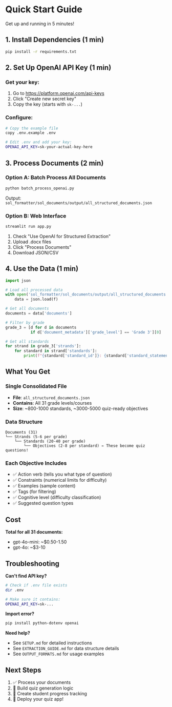 # Quick Start Guide

Get up and running in 5 minutes!

## 1. Install Dependencies (1 min)

```bash
pip install -r requirements.txt
```

## 2. Set Up OpenAI API Key (1 min)

### Get your key:
1. Go to https://platform.openai.com/api-keys
2. Click "Create new secret key"
3. Copy the key (starts with `sk-...`)

### Configure:
```bash
# Copy the example file
copy .env.example .env

# Edit .env and add your key:
OPENAI_API_KEY=sk-your-actual-key-here
```

## 3. Process Documents (2 min)

### Option A: Batch Process All Documents
```bash
python batch_process_openai.py
```

Output: `sol_formatter/sol_documents/output/all_structured_documents.json`

### Option B: Web Interface
```bash
streamlit run app.py
```

1. Check "Use OpenAI for Structured Extraction"
2. Upload .docx files
3. Click "Process Documents"
4. Download JSON/CSV

## 4. Use the Data (1 min)

```python
import json

# Load all processed data
with open('sol_formatter/sol_documents/output/all_structured_documents.json') as f:
    data = json.load(f)

# Get all documents
documents = data['documents']

# Filter by grade
grade_3 = [d for d in documents
           if d['document_metadata']['grade_level'] == 'Grade 3'][0]

# Get all standards
for strand in grade_3['strands']:
    for standard in strand['standards']:
        print(f"{standard['standard_id']}: {standard['standard_statement']}")
```

## What You Get

### Single Consolidated File
- **File**: `all_structured_documents.json`
- **Contains**: All 31 grade levels/courses
- **Size**: ~800-1000 standards, ~3000-5000 quiz-ready objectives

### Data Structure
```
Documents (31)
└── Strands (5-6 per grade)
    └── Standards (20-40 per grade)
        └── Objectives (2-8 per standard) ← These become quiz questions!
```

### Each Objective Includes
- ✅ Action verb (tells you what type of question)
- ✅ Constraints (numerical limits for difficulty)
- ✅ Examples (sample content)
- ✅ Tags (for filtering)
- ✅ Cognitive level (difficulty classification)
- ✅ Suggested question types

## Cost

**Total for all 31 documents:**
- gpt-4o-mini: ~$0.50-1.50
- gpt-4o: ~$3-10

## Troubleshooting

**Can't find API key?**
```bash
# Check if .env file exists
dir .env

# Make sure it contains:
OPENAI_API_KEY=sk-...
```

**Import error?**
```bash
pip install python-dotenv openai
```

**Need help?**
- See `SETUP.md` for detailed instructions
- See `EXTRACTION_GUIDE.md` for data structure details
- See `OUTPUT_FORMATS.md` for usage examples

## Next Steps

1. ✅ Process your documents
2. 🎯 Build quiz generation logic
3. 🎯 Create student progress tracking
4. 🎯 Deploy your quiz app!
